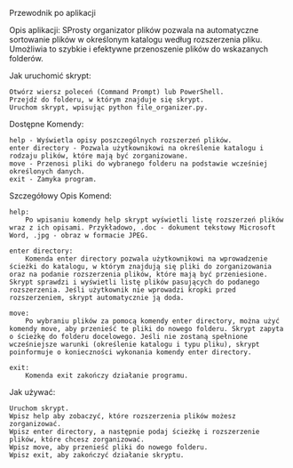Przewodnik po aplikacji

Opis aplikacji:
SProsty organizator plików pozwala na automatyczne sortowanie plików w określonym katalogu według rozszerzenia pliku. Umożliwia to szybkie i efektywne przenoszenie plików do wskazanych folderów.

Jak uruchomić skrypt:

    Otwórz wiersz poleceń (Command Prompt) lub PowerShell.
    Przejdź do folderu, w którym znajduje się skrypt.
    Uruchom skrypt, wpisując python file_organizer.py.

Dostępne Komendy:

    help - Wyświetla opisy poszczególnych rozszerzeń plików.
    enter directory - Pozwala użytkownikowi na określenie katalogu i rodzaju plików, które mają być zorganizowane.
    move - Przenosi pliki do wybranego folderu na podstawie wcześniej określonych danych.
    exit - Zamyka program.

Szczegółowy Opis Komend:

    help:
        Po wpisaniu komendy help skrypt wyświetli listę rozszerzeń plików wraz z ich opisami. Przykładowo, .doc - dokument tekstowy Microsoft Word, .jpg - obraz w formacie JPEG.

    enter directory:
        Komenda enter directory pozwala użytkownikowi na wprowadzenie ścieżki do katalogu, w którym znajdują się pliki do zorganizowania oraz na podanie rozszerzenia plików, które mają być przeniesione. Skrypt sprawdzi i wyświetli listę plików pasujących do podanego rozszerzenia. Jeśli użytkownik nie wprowadzi kropki przed rozszerzeniem, skrypt automatycznie ją doda.

    move:
        Po wybraniu plików za pomocą komendy enter directory, można użyć komendy move, aby przenieść te pliki do nowego folderu. Skrypt zapyta o ścieżkę do folderu docelowego. Jeśli nie zostaną spełnione wcześniejsze warunki (określenie katalogu i typu pliku), skrypt poinformuje o konieczności wykonania komendy enter directory.

    exit:
        Komenda exit zakończy działanie programu.

Jak używać:

    Uruchom skrypt.
    Wpisz help aby zobaczyć, które rozszerzenia plików możesz zorganizować.
    Wpisz enter directory, a następnie podaj ścieżkę i rozszerzenie plików, które chcesz zorganizować.
    Wpisz move, aby przenieść pliki do nowego folderu.
    Wpisz exit, aby zakończyć działanie skryptu.

